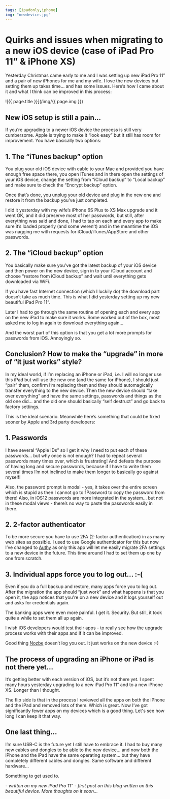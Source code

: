 ```yaml
---
tags: [ipadonly,iphone]
img: "newdevice.jpg"
---
```


# Quirks and issues when migrating to a new iOS device (case of iPad Pro 11” & iPhone XS)

Yesterday Christmas came early to me and I was setting up new iPad Pro 11” and a pair of new iPhones for me and my wife. I love the new devices but setting them up takes time... and has some issues. Here’s how I came about it and what I think can be improved in this process:

<!--More-->

![{{ page.title }}](/img/{{ page.img }})

## New iOS setup is still a pain...

If you’re upgrading to a newer iOS device the process is still very cumbersome. Apple is trying to make it “look easy” but it still has room for improvement. You have basically two options:

## 1. The “iTunes backup” option

You plug your old iOS device with cable to your Mac and provided you have enough free space there, you open iTunes and in there open the settings of your iOS device, change the setting from “iCloud backup” to “Local backup” and make sure to check the “Encrypt backup” option.

Once that’s done, you unplug your old device and plug in the new one and restore it from the backup you’ve just completed.

I did it yesterday with my wife’s iPhone 6S Plus to XS Max upgrade and it went OK, and it did preserve most of her passwords, but still, after everything was said and done, I had to tap on each and every app to make sure it’s loaded properly (and some weren’t) and in the meantime the iOS was nagging me with requests for iCloud/iTunes/AppStore and other passwords.

## 2. The “iCloud backup” option

You basically make sure you’ve got the latest backup of your iOS device and then power on the new device, sign in to your iCloud account and choose “restore from iCloud backup” and wait until everything gets downloaded via WiFi.

If you have fast Internet connection (which I luckily do) the download part doesn’t take as much time. This is what I did yesterday setting up my new beautiful iPad Pro 11”.

Later I had to go through the same routine of opening each and every app on the new iPad to make sure it works. Some worked out of the box, most asked me to log in again to download everything again...

And the worst part of this option is that you get a lot more prompts for passwords from iOS. Annoyingly so.

## Conclusion? How to make the “upgrade” in more of “it just works” style?

In my ideal world, if I’m replacing an iPhone or iPad, i.e. I will no longer use this iPad but will use the new one (and the same for iPhone), I should just “pair” them, confirm I’m replacing them and they should automagically transfer everything to the new device. Then the new device should “take over everything” and have the same settings, passwords and things as the old one did... and the old one should basically “self destruct” and go back to factory settings.

This is the ideal scenario. Meanwhile here’s something that could be fixed sooner by Apple and 3rd party developers:

## 1. Passwords

I have several “Apple IDs” so I get it why I need to put each of these passwords... but why once is not enough? I had to repeat several passwords many times over, which is frustrating! And defeats the purpose of having long and secure passwords, because if I have to write them several times I’m not inclined to make them longer to basically go against myself!

Also, the password prompt is modal - yes, it takes over the entire screen which is stupid as then I cannot go to 1Password to copy the password from there! Also, in iOS12 passwords are more integrated in the system... but not in these modal views - there’s no way to paste the passwords easily in there.

## 2. 2-factor authenticator

To be more secure you have to use 2FA (2-factor authentication) in as many web sites as possible. I used to use Google authenticator for this but now I’ve changed to [Authy](https://authy.com) as only this app will let me easily migrate 2FA settings to a new device in the future. This time around I had to set them up one by one from scratch.

## 3. Individual apps force you to log out... :-(

Even if you do a full backup and restore, many apps force you to log out. After the migration the app should “just work” and what happens is that you open it, the app notices that you're on a new device and it logs yourself out and asks for credentials again.

The banking apps were even more painful. I get it. Security. But still, it took quite a while to set them all up again.

I wish iOS developers would test their apps - to really see how the upgrade process works with their apps and if it can be improved.

Good thing [Nozbe][n] doesn’t log you out. It just works on the new device :-)

## The process of upgrading an iPhone or iPad is not there yet...

It’s getting better with each version of iOS, but it’s not there yet. I spent many hours yesterday upgrading to a new iPad Pro 11” and to a new iPhone XS. Longer than I thought.

The flip side is that in the process I reviewed all the apps on both the iPhone and the iPad and removed lots of them. Which is great. Now I’ve got significantly fewer apps on my devices which is a good thing. Let's see how long I can keep it that way.

## One last thing...

I’m sure USB-C is the future yet I still have to embrace it. I had to buy many new cables and dongles to be able to the new device... and now both the iPhone and the iPad have the same operating system... but they have completely different cables and dongles. Same software and different hardware... 

Something to get used to.

*- written on my new iPad Pro 11” - first post on this blog written on this beautiful device. More thoughts on it soon...*


[n]: https://michael.gratis/nozbe
[p]: /podcast
